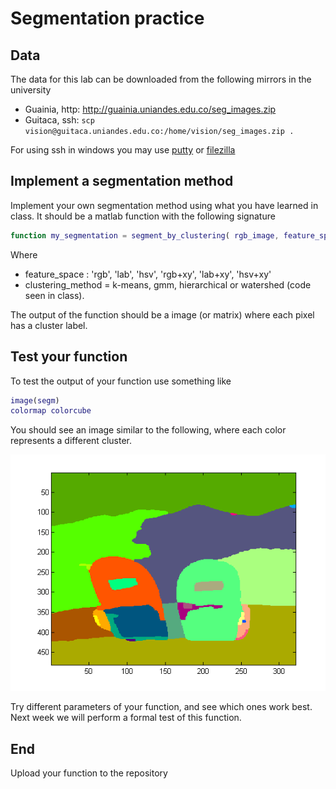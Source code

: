 # Segmentation practice

## Data


The data for this lab can be downloaded from the following mirrors in the university

- Guainia, http: http://guainia.uniandes.edu.co/seg_images.zip
- Guitaca, ssh: ``scp vision@guitaca.uniandes.edu.co:/home/vision/seg_images.zip .``

For using ssh in windows you may use [putty](http://www.chiark.greenend.org.uk/~sgtatham/putty/download.html) 
or [filezilla](http://portableapps.com/apps/internet/filezilla_portable)  


## Implement a segmentation method

Implement your own segmentation method using what you have learned in class. It should be a matlab function with the following signature

```matlab
function my_segmentation = segment_by_clustering( rgb_image, feature_space, clustering method, number of clusters)
```
Where

- feature_space : 'rgb', 'lab', 'hsv', 'rgb+xy', 'lab+xy', 'hsv+xy'
- clustering_method = k-means, gmm, hierarchical or watershed (code seen in class).

The output of the function should be a image (or matrix) where each pixel has a cluster label.

## Test your function

To test the output of your function use something like

```matlab
image(segm)
colormap colorcube
```

You should see an image similar to the following, where each color represents a different cluster.

![Example of segmentation](segmented.png)

Try different parameters of your function, and see which ones work best. Next week we will perform a formal test of this function.

## End

Upload your function to the repository
